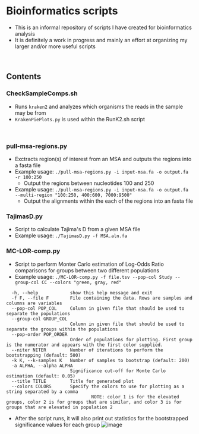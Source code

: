 # Bioinformatics scripts

- This is an informal repository of scripts I have created for bioinformatics analysis
- It is definitely a work in progress and mainly an effort at organizing my larger and/or more useful scripts

<br>

## Contents

### CheckSampleComps.sh
- Runs `kraken2` and analyzes which organisms the reads in the sample may be from
- `KrakenPiePlots.py` is used within the RunK2.sh script

<br>

### pull-msa-regions.py
- Exctracts region(s) of interest from an MSA and outputs the regions into a fasta file
- Example usage: `./pull-msa-regions.py -i input-msa.fa -o output.fa -r 100:250`
  - Output the regions between nucleotides 100 and 250
- Example usage: `./pull-msa-regions.py -i input-msa.fa -o output.fa --multi-region "100:250, 400:600, 7000:9500"`
  - Output the alignments within the each of the regions into an fasta file

### TajimasD.py
- Script to calculate Tajima's D from a given MSA file
- Example usage: `./TajimasD.py -f MSA.aln.fa`

### MC-LOR-comp.py
- Script to perform Monter Carlo estimation of Log-Odds Ratio comparisons for groups between two different populations
- Example usage: `./MC-LOR-comp.py -f file.tsv --pop-col Study --group-col CC --colors "green, gray, red"`

```text
  -h, --help            show this help message and exit
  -f F, --file F        File containing the data. Rows are samples and columns are variables
  --pop-col POP_COL     Column in given file that should be used to separate the populations
  --group-col GROUP_COL
                        Column in given file that should be used to separate the groups within the populations
  --pop-order POP_ORDER
                        Order of populations for plotting. First group is the numerator and appears with the first color supplied.
  --niter NITER         Number of iterations to perform the bootstrapping (default: 500)
  -k K, --k-samples K   Number of samples to bootstrap (default: 200)
  -a ALPHA, --alpha ALPHA
                        Significance cut-off for Monte Carlo estimation (default: 0.05)
  --title TITLE         Title for generated plot
  --colors COLORS       Specify the colors to use for plotting as a string separated by a comma
                                NOTE: color 1 is for the elevated groups, color 2 is for groups that are similar, and color 3 is for groups that are elevated in population 2
```
- After the script runs, it will also print out statistics for the bootstrapped significance values for each group
![image](https://user-images.githubusercontent.com/50063071/160714483-01614d71-1397-4814-91f6-b51afd296cb3.png)

